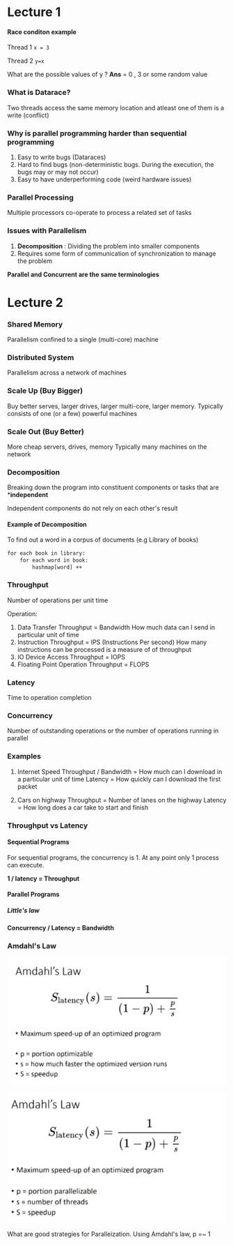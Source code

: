 # Lecture 1

#### Race conditon example

Thread 1
`x = 3`

Thread 2
`y=x`

What are the possible values of y ? **Ans** = 0 , 3 or some random value

### What is Datarace?
Two threads access the same memory location and atleast one of them is a write (conflict)

### Why is parallel programming harder than sequential programming
1. Easy to write bugs (Dataraces)
2. Hard to find bugs (non-deterministic bugs. During the execution, the bugs may or may not occur)
3. Easy to have underperforming code (weird hardware issues)

### Parallel Processing
Multiple processors co-operate to process a related set of tasks

### Issues with Parallelism
1. **Decomposition** : Dividing the problem into smaller components
2. Requires some form of communication of synchronization to manage the problem

**Parallel and Concurrent are the same terminologies**

# Lecture 2

### Shared Memory 
Parallelism confined to a single (multi-core) machine

### Distributed System
Parallelism across a network of machines

### Scale Up (Buy Bigger)
Buy better serves, larger drives, larger multi-core, larger memory.
Typically consists of one (or a few) powerful machines

### Scale Out (Buy Better)
More cheap servers, drives, memory
Typically many machines on the network

### Decomposition
Breaking down the program into constituent components or tasks that are ***independent**

Independent components do not rely on each other's result

#### Example of Decomposition
To find out a word in a corpus of documents (e.g Library of books)


```
for each book in library:
    for each word in book:
        hashmap[word] ++
```

### Throughput
Number of operations per unit time

Operation:
1. Data Transfer
   Throughput = Bandwidth
   How much data can I send in particular unit of time
2. Instruction
   Throughput = IPS (Instructions Per second)
   How many instructions can be processed is a measure of of throughput
3. IO Device Access
   Throughput = IOPS
4. Floating Point Operation
   Throughput = FLOPS


### Latency
Time to operation completion

### Concurrency
Number of outstanding operations or the number of operations running in parallel

### Examples
1. Internet Speed
Throughput / Bandwidth = How much can I download in a particular unit of time
Latency = How quickly can I download the first packet

2. Cars on highway
   Throughput = Number of lanes on the highway
   Latency = How long does a car take to start and finish

### Throughput vs Latency

#### Sequential Programs
For sequential programs, the concurrency is 1. At any point only 1 process can execute.

**1 / latency = Throughput**

#### Parallel Programs

##### Little's law
**Concurrency / Latency = Bandwidth**

### Amdahl's Law

![Amdahl's Law](Images/AmdahlsLaw.jpg)

![Amdahl's Law Threads](Images/AmdahlsLawThreads.jpg)

What are good strategies for Paralleization. Using Amdahl's law, p =~ 1


